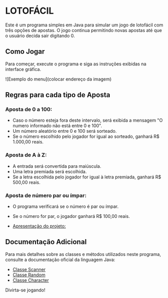 # LOTOFÁCIL

Este é um programa simples em Java para simular um jogo de lotofácil com três opções de apostas. O jogo continua permitindo novas apostas até que o usuário decida sair digitando 0.

## Como Jogar

Para começar, execute o programa e siga as instruções exibidas na interface gráfica.

![Exemplo do menu](colocar endereço da imagem)

## Regras para cada tipo de Aposta

### Aposta de 0 a 100:
- Caso o número esteja fora deste intervalo, será exibida a mensagem "O numero informado não está entre 0 e 100".
- Um número aleatório entre 0 e 100 será sorteado.
- Se o número escolhido pelo jogador for igual ao sorteado, ganhará R$ 1.000,00 reais.

### Aposta de A à Z:
- A entrada será convertida para maiúscula.
- Uma letra premiada será escolhida.
- Se a letra escolhida pelo jogador for igual à letra premiada, ganhará R$ 500,00 reais.

### Aposta de número par ou ímpar:
- O programa verificará se o número é par ou ímpar.
- Se o número for par, o jogador ganhará R$ 100,00 reais.

- [Apresentação do projeto: ](https://youtu.be/CdposThtyR0)

## Documentação Adicional

Para mais detalhes sobre as classes e métodos utilizados neste programa, consulte a documentação oficial da linguagem Java:

- [Classe Scanner](https://docs.oracle.com/javase/8/docs/api/java/util/Scanner.html)
- [Classe Random](https://docs.oracle.com/javase/8/docs/api/java/util/Random.html)
- [Classe Character](https://docs.oracle.com/javase/8/docs/api/java/lang/Character.html)

Divirta-se jogando!
